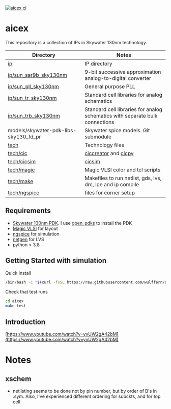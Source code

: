 
[![aicex ci](https://github.com/wulffern/aicex/actions/workflows/tests.yaml/badge.svg)](https://github.com/wulffern/aicex/actions/workflows/tests.yaml)

# aicex
This repository is a collection of IPs in Skywater 130nm technology. 

| Directory                               | Notes                                                                                               |
|---------------------------------------|-----------------------------------------------------------------------------------------------------|
| [ip](ip)                                      | IP directory                                                                                        |
| [ip/sun_sar9b_sky130nm](ip/sun_sar9b_sky130nm)                   | 9-bit successive approximation analog-to-digital converter                                          |
| [ip/sun_pll_sky130nm](ip/sun_pll_sky130nm)                   | General purpose PLL                                        |
| [ip/sun_tr_sky130nm](ip/sun_tr_sky130nm)                       | Standard cell libraries for analog schematics                                                       |
| [ip/sun_trb_sky130nm](ip/sun_trb_sky130nm)                       | Standard cell libraries for analog schematics with separate bulk connections                                                    |
| models/skywater-pdk-libs-sky130_fd_pr | Skywater spice models. Git submodule                                                                |
| [tech](tech)                                    | Technology files                                                                                    |
| [tech/cic](tech/cic)                                | [ciccreator](https://github.com/wulffern/ciccreator) and [cicpy](https://github.com/wulffern/cicpy) |
| [tech/cicsim](tech/cicsim)                             | [cicsim](https://github.com/wulffern/cicsim)                                                        |
| [tech/magic](tech/magic)                             | Magic VLSI color and tcl scripts                                                                    |
| [tech/make](tech/make)                               | Makefiles to run netlist, gds, lvs, drc, lpe and ip compile                                         |
| [tech/ngspice](tech/ngspice)                            | files for corner setup                                                                              |


## Requirements

- [Skywater 130nm PDK](https://github.com/google/skywater-pdk). I use [open_pdks](https://github.com/RTimothyEdwards/open_pdks) to install the PDK
- [Magic VLSI](https://github.com/RTimothyEdwards/magic) for layout
- [ngspice](https://git.code.sf.net/p/ngspice/ngspice) for simulation 
- [netgen](https://github.com/RTimothyEdwards/netgen.git) for LVS
- python > 3.8
    
## Getting Started with simulation

Quick install 

``` sh
/bin/bash -c "$(curl -fsSL https://raw.githubusercontent.com/wulffern/aicex/main/install.sh)"
```
    
Check that test runs

``` sh
cd aicex
make test
```

## Introduction

[https://www.youtube.com/watch?v=yvUW2gA42bM](https://www.youtube.com/watch?v=yvUW2gA42bM)



# Notes

## xschem
- netlisting seems to be done not by pin number, but by order of B's in .sym.
  Also, I've experienced different ordering for subckts, and for top cell
